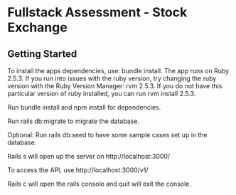 # Fullstack Assessment - Stock Exchange

## Getting Started
To install the apps dependencies, use: bundle install. The app runs on Ruby 2.5.3. If you run into issues with the ruby version, try changing the ruby version with the Ruby Version Manager: rvm 2.5.3. If you do not have this particular version of ruby installed, you can run rvm install 2.5.3.

Run bundle install and npm install for dependencies.

Run rails db:migrate to migrate the database.

Optional: Run rails db:seed to have some sample cases set up in the database.

Rails s will open up the server on http://localhost:3000/

To access the API, use http://localhost:3000/v1/

Rails c will open the rails console and quit will exit the console.
